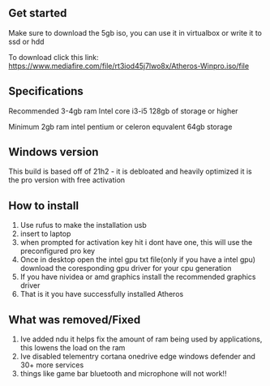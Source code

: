 Get started
-----------
Make sure to download the 5gb iso, you can use it in virtualbox or write it to ssd or hdd

To download click this link: https://www.mediafire.com/file/rt3iod45j7lwo8x/Atheros-Winpro.iso/file

Specifications
--------------

Recommended
3-4gb ram
Intel core i3-i5
128gb of storage or higher

Minimum
2gb ram
intel pentium or celeron equvalent
64gb storage

Windows version
---------------

This build is based off of 21h2 - it is debloated and heavily optimized
it is the pro version with free activation 


How to install
--------------

1. Use rufus to make the installation usb
2. insert to laptop
3. when prompted for activation key hit i dont have one, this will use the preconfigured pro key
4. Once in desktop open the intel gpu txt file(only if you have a intel gpu) download the coresponding gpu driver for your cpu generation
5. If you have nividea or amd graphics install the recommended graphics driver
6. That is it you have successfully installed Atheros


What was removed/Fixed
----------------------

1. Ive added ndu it helps fix the amount of ram being used by applications, this lowens the load on the ram
2. Ive disabled telementry cortana onedrive edge windows defender and 30+ more services
3. things like game bar bluetooth and microphone will not work!! 




